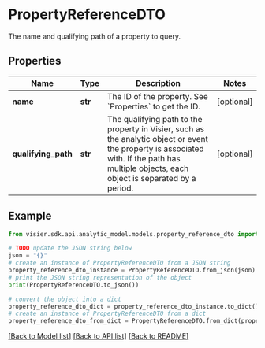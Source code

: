 # PropertyReferenceDTO

The name and qualifying path of a property to query.

## Properties

Name | Type | Description | Notes
------------ | ------------- | ------------- | -------------
**name** | **str** | The ID of the property. See &#x60;Properties&#x60; to get the ID. | [optional] 
**qualifying_path** | **str** | The qualifying path to the property in Visier, such as the analytic object or event the property is associated with.  If the path has multiple objects, each object is separated by a period. | [optional] 

## Example

```python
from visier.sdk.api.analytic_model.models.property_reference_dto import PropertyReferenceDTO

# TODO update the JSON string below
json = "{}"
# create an instance of PropertyReferenceDTO from a JSON string
property_reference_dto_instance = PropertyReferenceDTO.from_json(json)
# print the JSON string representation of the object
print(PropertyReferenceDTO.to_json())

# convert the object into a dict
property_reference_dto_dict = property_reference_dto_instance.to_dict()
# create an instance of PropertyReferenceDTO from a dict
property_reference_dto_from_dict = PropertyReferenceDTO.from_dict(property_reference_dto_dict)
```
[[Back to Model list]](../README.md#documentation-for-models) [[Back to API list]](../README.md#documentation-for-api-endpoints) [[Back to README]](../README.md)


